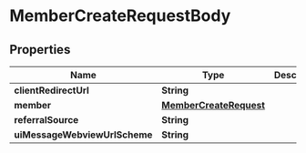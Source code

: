 

# MemberCreateRequestBody


## Properties

Name | Type | Description | Notes
------------ | ------------- | ------------- | -------------
**clientRedirectUrl** | **String** |  |  [optional]
**member** | [**MemberCreateRequest**](MemberCreateRequest.md) |  |  [optional]
**referralSource** | **String** |  |  [optional]
**uiMessageWebviewUrlScheme** | **String** |  |  [optional]



